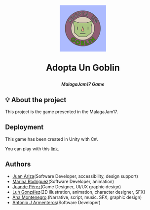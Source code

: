 <h1 align="center">
<img src="Jam17/Assets/Imagenes/logos/AuGFondo.png" alt="Logo" width="150"/>

 Adopta Un Goblin
</h1>

<p align="center">
	<b><i>MalagaJam17 Game</i></b><br>
</p>

## 💡 About the project
This project is the game presented in the MalagaJam17. 

## Deployment
This game has been created in Unity with C#.

You can play with this [link](https://quione28.itch.io/adopta-un-goblin).

## Authors
- [Juan Ariza](https://github.com/jariza-o)(Software Developer, accessibility, design support)
- [Marina Rodriguez](https://github.com/MofMiq)(Software Developer, animation)
- [Juande Pérez](https://github.com/jperez-j)(Game Designer, UI/UX graphic design)
- [Luh González](https://itch.io/profile/katastraa)(2D illustration, animation, character designer, SFX)
- [Ana Montenegro](https://quione28.itch.io/):(Narrative, script, music. SFX, graphic design)
- [Antonio J Armenteros](https://github.com/antjarm)(Software Developer)
